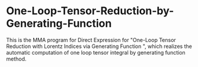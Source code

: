# One-Loop-Tensor-Reduction-by-Generating-Function
This is the MMA program for Direct Expression for "One-Loop Tensor Reduction with Lorentz Indices via Generating Function ", which  realizes the automatic computation of one loop tensor integral by generating function method.
